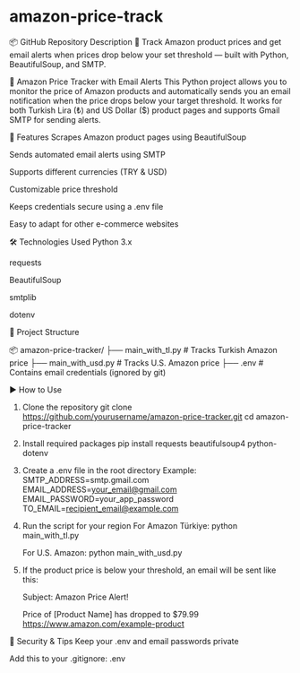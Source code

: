 # amazon-price-track
📦 GitHub Repository Description 🛒 Track Amazon product prices and get email alerts when prices drop below your set threshold — built with Python, BeautifulSoup, and SMTP.

💸 Amazon Price Tracker with Email Alerts
This Python project allows you to monitor the price of Amazon products and automatically sends you an email notification when the price drops below your target threshold. It works for both Turkish Lira (₺) and US Dollar ($) product pages and supports Gmail SMTP for sending alerts.

🚀 Features
  Scrapes Amazon product pages using BeautifulSoup

  Sends automated email alerts using SMTP

  Supports different currencies (TRY & USD)

  Customizable price threshold

  Keeps credentials secure using a .env file

  Easy to adapt for other e-commerce websites

🛠️ Technologies Used
  Python 3.x

  requests

  BeautifulSoup

  smtplib

  dotenv

📁 Project Structure

  📦 amazon-price-tracker/
  ├── main_with_tl.py       # Tracks Turkish Amazon price
  ├── main_with_usd.py      # Tracks U.S. Amazon price
  ├── .env                  # Contains email credentials (ignored by git)

▶️ How to Use
  1. Clone the repository
     git clone https://github.com/yourusername/amazon-price-tracker.git
     cd amazon-price-tracker

  2. Install required packages
     pip install requests beautifulsoup4 python-dotenv

  3. Create a .env file in the root directory
     Example:
     SMTP_ADDRESS=smtp.gmail.com
     EMAIL_ADDRESS=your_email@gmail.com
     EMAIL_PASSWORD=your_app_password
     TO_EMAIL=recipient_email@example.com

  4. Run the script for your region
      For Amazon Türkiye:
      python main_with_tl.py

      For U.S. Amazon:
      python main_with_usd.py

  5. If the product price is below your threshold, an email will be sent like this:

     Subject: Amazon Price Alert!
     
     Price of [Product Name] has dropped to $79.99
     https://www.amazon.com/example-product

🔐 Security & Tips
Keep your .env and email passwords private

Add this to your .gitignore:
.env
